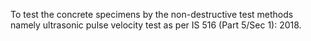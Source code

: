 To test the concrete specimens by the non-destructive test methods namely ultrasonic pulse velocity test as per IS 516 (Part 5/Sec 1): 2018.
